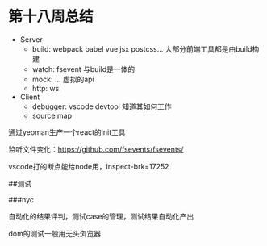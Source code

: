 # 第十八周总结

* Server
  * build: webpack  babel  vue  jsx  postcss...  大部分前端工具都是由build构建
  * watch: fsevent  与build是一体的
  * mock: ...  虚拟的api
  * http: ws  
* Client
  * debugger: vscode devtool  知道其如何工作
  * source map 



通过yeoman生产一个react的init工具





监听文件变化：https://github.com/fsevents/fsevents/



vscode打的断点能给node用，inspect-brk=17252  









##测试

###nyc  

自动化的结果评判，测试case的管理，测试结果自动化产出

dom的测试一般用无头浏览器